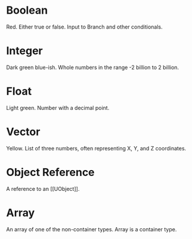 # Boolean
Red.
Either true or false.
Input to Branch and other conditionals.

# Integer
Dark green blue-ish.
Whole numbers in the range -2 billion to 2 billion.

# Float
Light green.
Number with a decimal point.

# Vector
Yellow.
List of three numbers, often representing X, Y, and Z coordinates.

# Object Reference
A reference to an [[UObject]].

# Array
An array of one of the non-container types.
Array is a container type.